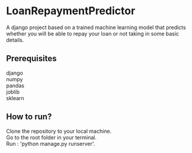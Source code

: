 # LoanRepaymentPredictor
A django project based on a trained machine learning model that predicts whether you will be able to repay your loan or not taking in some basic details. 

## Prerequisites

django <br>
numpy <br>
pandas <br>
joblib <br>
sklearn <br>

## How to run?

Clone the repository to your local machine. <br />
Go to the root folder in your terminal. <br />
Run : 'python manage.py runserver'. <br />

